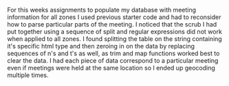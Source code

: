 For this weeks assignments to populate my database with meeting information for all zones I used previous starter code and had to reconsider how to parse particular parts of the meeting. 
I noticed that the scrub I had put together using a sequence of split and regular expressions did not work when applied to all zones. 
I found splitting the table on the string containing it's specific html type and then zeroing in on the data by replacing sequences of n's and t's 
as well, as trim and map functions worked best to clear the data. I had each piece of data correspond to a particular meeting even if meetings were held at the same location so I ended up geocoding multiple times. 
